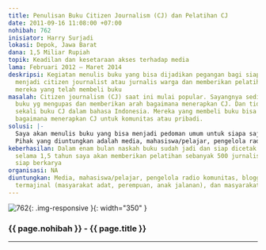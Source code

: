```yaml
---
title: Penulisan Buku Citizen Journalism (CJ) dan Pelatihan CJ
date: 2011-09-16 11:08:00 +07:00
nohibah: 762
inisiator: Harry Surjadi
lokasi: Depok, Jawa Barat
dana: 1,5 Miliar Rupiah
topik: Keadilan dan kesetaraan akses terhadap media
lama: Februari 2012 – Maret 2014
deskripsi: Kegiatan menulis buku yang bisa dijadikan pegangan bagi siapa saja yg ingin
  menjadi citizen journalist atau jurnalis warga dan memberikan pelatihan CJ bagi
  mereka yang telah membeli buku
masalah: Citizen journalism (CJ) saat ini mulai popular. Sayangnya sedikit sekali
  buku yg mengupas dan memberikan arah bagaimana menerapkan CJ. Dan tidak ada sama
  sekali buku CJ dalam bahasa Indonesia. Mereka yang membeli buku bisa mengikuti pelatihan
  bagaimana menerapkan CJ untuk komunitas atau pribadi.
solusi: |-
  Saya akan menulis buku yang bisa menjadi pedoman umum untuk siapa saja yg ingin mempraktikkan CJ. Dan setelah buku selesai dicetak, saya akan memberikan pelatihan untuk mereka yang sudah membeli buku CJ.
  Pihak yang diuntungkan adalah media, mahasiswa/pelajar, pengelola radio komunitas, blogger, kelompok termajinal (masyarakat adat, perempuan, anak jalanan), dan masyarakat umum.
keberhasilan: Dalam enam bulan naskah buku sudah jadi dan siap dicetak. Setelah dicetak,
  selama 1,5 tahun saya akan memberikan pelatihan sebanyak 500 jurnalis warga yang
  siap berkarya
organisasi: NA
diuntungkan: Media, mahasiswa/pelajar, pengelola radio komunitas, blogger, kelompok
  termajinal (masyarakat adat, perempuan, anak jalanan), dan masyarakat umum
---
```


![762](/static/img/hibahcmb/762.png){: .img-responsive }{: width="350" }

### {{ page.nohibah }} - {{ page.title }}

---
